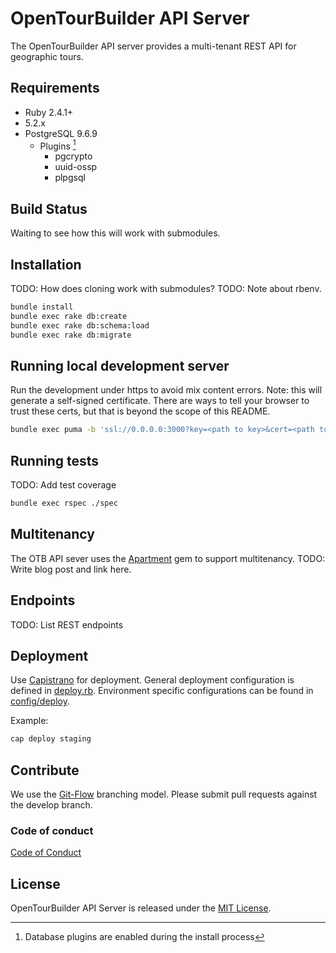 # OpenTourBuilder API Server

The OpenTourBuilder API server provides a multi-tenant REST API for geographic tours.

## Requirements

- Ruby 2.4.1+
- 5.2.x
- PostgreSQL 9.6.9
  - Plugins [^plugins]
    - pgcrypto
    - uuid-ossp
    - plpgsql

[^plugins]: Database plugins are enabled during the install process

## Build Status

Waiting to see how this will work with submodules.

## Installation

TODO: How does cloning work with submodules?
TODO: Note about rbenv.

~~~bash
bundle install
bundle exec rake db:create
bundle exec rake db:schema:load
bundle exec rake db:migrate
~~~

## Running local development server

Run the development under https to avoid mix content errors. Note: this will generate a self-signed certificate. There are ways to tell your browser to trust these certs, but that is beyond the scope of this README.

~~~bash
bundle exec puma -b 'ssl://0.0.0.0:3000?key=<path to key>&cert=<path to cert>
~~~

## Running tests

TODO: Add test coverage

~~~bash
bundle exec rspec ./spec
~~~

## Multitenancy

The OTB API sever uses the [Apartment](https://github.com/influitive/apartment) gem to support multitenancy.
TODO: Write blog post and link here.

## Endpoints

TODO: List REST endpoints

## Deployment

Use [Capistrano](https://capistranorb.com/) for deployment. General deployment configuration is defined in [deploy.rb](config/deploy.rb). Environment specific configurations can be found in [config/deploy](config/deploy).

Example:

~~~bash
cap deploy staging
~~~

## Contribute

We use the [Git-Flow](https://danielkummer.github.io/git-flow-cheatsheet/) branching model. Please submit pull requests against the develop branch.

### Code of conduct
[Code of Conduct](CODE_OF_CONDUCT.md)

## License

OpenTourBuilder API Server is released under the [MIT License](https://opensource.org/licenses/MIT).

